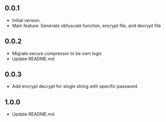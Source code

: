 ## 0.0.1
- Initial version.
- Main feature: Generate obfuscate function, encrypt file, and decrypt file

## 0.0.2
- Migrate secure compressor to be own logic
- Update README.md

## 0.0.3
- Add encrypt decrypt for single string with specific password

## 1.0.0
- Update README.md
